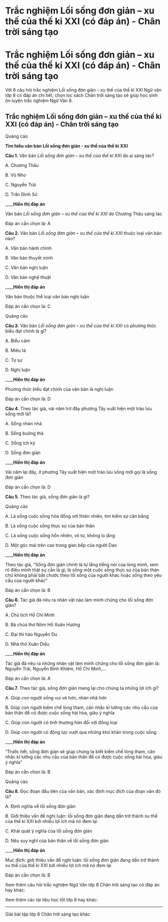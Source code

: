 # Trắc nghiệm Lối sống đơn giản – xu thế của thế kỉ XXI (có đáp án) - Chân trời sáng tạo

# Trắc nghiệm Lối sống đơn giản – xu thế của thế kỉ XXI (có đáp án) - Chân trời sáng tạo

Với 8 câu hỏi trắc nghiệm Lối sống đơn giản – xu thế của thế kỉ XXI Ngữ văn lớp 8 có đáp án chi tiết, chọn lọc sách Chân trời sáng tạo sẽ giúp học sinh ôn luyện trắc nghiệm Ngữ Văn 8.

## Trắc nghiệm Lối sống đơn giản – xu thế của thế kỉ XXI (có đáp án) - Chân trời sáng tạo

Quảng cáo

**Tìm hiểu văn bản Lối sống đơn giản - xu thế của thế kỉ XXI**

**Câu 1.** Văn bản  _Lối sống đơn giản – xu thế của thế kỉ XXI_ do ai sáng tác?

A. Chương Thâu

B. Vũ Nho

C. Nguyễn Trãi

D. Trần Đình Sử

____**Hiển thị đáp án**

Văn bản  _Lối sống đơn giản – xu thế của thế kỉ XXI_ do Chương Thâu sáng tác

Đáp án cần chọn là: A

**Câu 2.** Văn bản  _Lối sống đơn giản – xu thế của thế kỉ XXI_ thuộc loại văn bản nào?

A. Văn bản hành chính

B. Văn bản thuyết minh

C. Văn bản nghị luận

D. Văn bản nghệ thuật

____**Hiển thị đáp án**

Văn bản thuộc thể loại văn bản nghị luận

Đáp án cần chọn là: C

Quảng cáo

**Câu 3.** Văn bản  _Lối sống đơn giản – xu thế của thế kỉ XXI_ có phương thức biểu đạt chính là gì?

A. Biểu cảm

B. Miêu tả

C. Tự sự

D. Nghị luận

____**Hiển thị đáp án**

Phương thức biểu đạt chính của văn bản là nghị luận

Đáp án cần chọn là: D

**Câu 4.** Theo tác giả, vài năm trở đây phương Tây xuất hiện một trào lưu sống mới là?

A. Sống nhàn nhã

B. Sống buông thả

C. Sống ích kỷ

D. Sống đơn giản

____**Hiển thị đáp án**

Vài năm lại đây, ở phương Tây xuất hiện một trào lưu sống mới gọi là sống đơn giản

Đáp án cần chọn là: D

**Câu 5.** Theo tác giả, sống đơn giản là gì?

Quảng cáo

A. Là sống cuộc sống hòa đồng với thiên nhiên, tìm kiếm sự cân bằng

B. Là sống cuộc sống thực sự của bản thân

C. Là sống cuộc sống hồn nhiên, vô tư, không lo lắng

D. Một góc mái trên cao trong gian bếp của người Dao

____**Hiển thị đáp án**

Theo tác giả, “Sống đơn giản chính là tự lắng tiếng nói của lòng mình, xem rõ điều mình thật sự cần là gì; là sống một cuộc sống thực sự của bản thân chứ không phải bắt chước theo lối sống của người khác hoặc sống theo yêu cầu của người khác”

Đáp án cần chọn là: B

**Câu 6.** Tác giả đã nêu ra nhân vật nào làm minh chứng cho lối sống đơn giản?

A. Chủ tịch Hồ Chí Minh

B. Bà chúa thơ Nôm Hồ Xuân Hương

C. Đại thi hào Nguyễn Du

D. Nhà thơ Xuân Diệu

____**Hiển thị đáp án**

Tác giả đã nêu ra những nhân vật làm minh chứng cho lối sống đơn giản là: Nguyễn Trãi, Nguyễn Bỉnh Khiêm, Hồ Chí Minh,…

Đáp án cần chọn là: A

**Câu 7.** Theo tác giả, sống đơn giản mang lại cho chúng ta những lợi ích gì?

A. Giúp con người sống vui vẻ hơn, nhàn nhã hơn

B. Giúp con người kiềm chế lòng tham, cân nhắc kĩ lưỡng các nhu cầu của bản thân để có được cuộc sống hài hòa, giàu ý nghĩa

C. Giúp con người có tình thương hơn đối với đồng loại

D. Giúp con người có động lực vượt qua những khó khăn trong cuộc sống

____**Hiển thị đáp án**

“Trước hết, sống đơn giản sẽ giúp chúng ta biết kiềm chế lòng tham, cân nhắc kĩ lưỡng các nhu cầu của bản thân để có được cuộc sống hài hòa, giàu ý nghĩa”

Đáp án cần chọn là: B

Quảng cáo

**Câu 8.** Đọc đoạn đầu tiên của văn bản, xác định mục đích của đoạn văn đó là?

A. Định nghĩa về lối sống đơn giản

B. Giới thiệu vấn đề nghị luận: lối sống đơn giản đang dần trở thành xu thế của thế kỉ XXI bởi nhiều lợi ích mà nó đem lại

C. Khái quát ý nghĩa của lối sống đơn giản

D. Nêu suy nghĩ của bản thân về lối sống đơn giản

____**Hiển thị đáp án**

Mục đích: giới thiệu vấn đề nghị luận: lối sống đơn giản đang dần trở thành xu thế của thế kỉ XXI bởi nhiều lợi ích mà nó đem lại

Đáp án cần chọn là: B

Xem thêm câu hỏi trắc nghiệm Ngữ Văn lớp 8 Chân trời sáng tạo có đáp án hay khác:

Xem thêm các tài liệu học tốt lớp 8 hay khác:

* * *

Giải bài tập lớp 8 Chân trời sáng tạo khác
